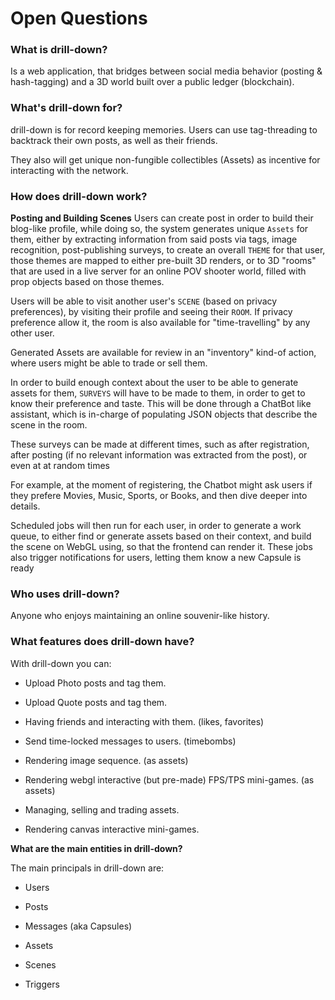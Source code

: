 
# Open Questions

### What is drill-down?
Is a web application, that bridges between social media behavior (posting & hash-tagging) and a 3D world built over a public ledger (blockchain).

  

### What's drill-down for?

drill-down is for record keeping memories. Users can use tag-threading to backtrack their own posts, as well as their friends.
  

They also will get unique non-fungible collectibles (Assets) as incentive for interacting with the network.

  

### How does drill-down work?

**Posting and Building Scenes**
Users can create post in order to build their blog-like profile, while doing so, the system generates unique `Assets` for them, either by extracting information from said posts via tags, image recognition, post-publishing surveys, to create an overall `THEME` for that user, those themes are mapped to either pre-built 3D renders, or to 3D "rooms" that are used in a live server for an online POV shooter world, filled with prop objects based on those themes.

Users will be able to visit another user's `SCENE` (based on privacy preferences), by visiting their profile and seeing their `ROOM`. If privacy preference allow it, the room is also available for "time-travelling" by any other user. 

Generated Assets are available for review in an "inventory" kind-of action, where users might be able to trade or sell them.
  
In order to build enough context about the user to be able to generate assets for them, `SURVEYS` will have to be made to them, in order to get to know their preference and taste. This will be done through a ChatBot like assistant, which is in-charge of populating JSON objects that describe the scene in the room.
 
These surveys can be made at different times, such as after registration,  after posting (if no relevant information was extracted from the post), or even at at random times

For example, at the moment of registering, the Chatbot might ask users if they prefere Movies, Music, Sports, or Books, and then dive deeper into details.  

Scheduled jobs will then run for each user, in order to generate a work queue, to either find or generate assets based on their context, and build the scene on WebGL using, so that the frontend can render it. These jobs also trigger notifications for users, letting them know a new Capsule is ready
 
  

### Who uses drill-down?
Anyone who enjoys maintaining an online souvenir-like history.
  

### What features does drill-down have?

With drill-down you can:

- Upload Photo posts and tag them.

- Upload Quote posts and tag them.

- Having friends and interacting with them. (likes, favorites)

- Send time-locked messages to users. (timebombs)

- Rendering image sequence. (as assets)

- Rendering webgl interactive (but pre-made) FPS/TPS mini-games. (as assets)

- Managing, selling and trading assets.

- Rendering canvas interactive mini-games.


  

**What are the main entities in drill-down?**

The main principals in drill-down are:

- Users

- Posts

- Messages (aka Capsules)

- Assets

- Scenes

- Triggers

